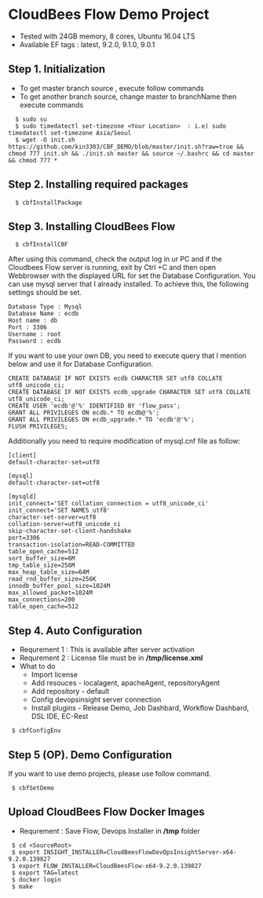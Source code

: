 # CloudBees Flow Demo Project

- Tested with 24GB memory, 8 cores,  Ubuntu 16.04 LTS 
- Available EF tags : latest, 9.2.0, 9.1.0, 9.0.1

## Step 1. Initialization

- To get master branch source , execute follow commands
- To get another branch source, change master to branchName then execute commands

```console
  $ sudo su
  $ sudo timedatectl set-timezone <Your Location>  : i.e) sudo timedatectl set-timezone Asia/Seoul
  $ wget -O init.sh  https://github.com/kin3303/CBF_DEMO/blob/master/init.sh?raw=true && chmod 777 init.sh && ./init.sh master && source ~/.bashrc && cd master && chmod 777 *
```

## Step 2. Installing required packages 

```console
  $ cbfInstallPackage
```

## Step 3. Installing CloudBees Flow

```console
  $ cbfInstallCBF
```
After using this command, 
check the output log in ur PC and if the Cloudbees Flow server is running, exit by Ctrl +C and then 
open Webbrowser with the displayed URL for set the Database Configuration.
You can use mysql server that I already installed. To achieve this, the following settings should be set.
```
Database Type : Mysql
Database Name : ecdb
Host name : db
Port : 3306
Username : root
Password : ecdb 
```

If you want to use your own DB, you need to execute query that I mention below and use it for Database Configuration.

```
CREATE DATABASE IF NOT EXISTS ecdb CHARACTER SET utf8 COLLATE utf8_unicode_ci;
CREATE DATABASE IF NOT EXISTS ecdb_upgrade CHARACTER SET utf8 COLLATE utf8_unicode_ci;
CREATE USER 'ecdb'@'%' IDENTIFIED BY 'flow_pass';
GRANT ALL PRIVILEGES ON ecdb.* TO ecdb@'%';
GRANT ALL PRIVILEGES ON ecdb_upgrade.* TO 'ecdb'@'%';
FLUSH PRIVILEGES;
```

Additionally you need to require modification of mysql.cnf file as follow:

```
[client]
default-character-set=utf8

[mysql]
default-character-set=utf8

[mysqld]
init_connect='SET collation_connection = utf8_unicode_ci' 
init_connect='SET NAMES utf8' 
character-set-server=utf8 
collation-server=utf8_unicode_ci 
skip-character-set-client-handshake
port=3306
transaction-isolation=READ-COMMITTED
table_open_cache=512
sort_buffer_size=6M
tmp_table_size=256M
max_heap_table_size=64M
read_rnd_buffer_size=256K
innodb_buffer_pool_size=1024M
max_allowed_packet=1024M
max_connections=200
table_open_cache=512
```

## Step 4. Auto Configuration

* Requrement 1 : This is available after server activation
* Requrement 2 : License file must be in **/tmp/license.xml**
* What to do
   - Import license
   - Add resouces - localagent, apacheAgent, repositoryAgent
   - Add repository - default
   - Config devopsinsight server connection
   - Install plugins - Release Demo, Job Dashbard, Workflow Dashbard, DSL IDE, EC-Rest

```console
 $ cbfConfigEnv
```

## Step 5 (OP). Demo Configuration

If you want to use demo projects, please use follow command.

```console
 $ cbfSetDemo
```

## Upload CloudBees Flow Docker Images

- Requrement : Save Flow, Devops Installer in **/tmp** folder

```console
 $ cd <SourceRoot>
 $ export INSIGHT_INSTALLER=CloudBeesFlowDevOpsInsightServer-x64-9.2.0.139827
 $ export FLOW_INSTALLER=CloudBeesFlow-x64-9.2.0.139827
 $ export TAG=latest
 $ docker login
 $ make
``` 

